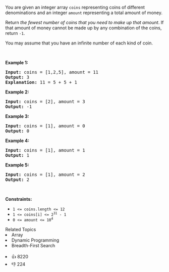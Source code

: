 <p>You are given an integer array <code>coins</code> representing coins of different denominations and an integer <code>amount</code> representing a total amount of money.</p>

<p>Return <em>the fewest number of coins that you need to make up that amount</em>. If that amount of money cannot be made up by any combination of the coins, return <code>-1</code>.</p>

<p>You may assume that you have an infinite number of each kind of coin.</p>

<p>&nbsp;</p>
<p><strong>Example 1:</strong></p>

<pre>
<strong>Input:</strong> coins = [1,2,5], amount = 11
<strong>Output:</strong> 3
<strong>Explanation:</strong> 11 = 5 + 5 + 1
</pre>

<p><strong>Example 2:</strong></p>

<pre>
<strong>Input:</strong> coins = [2], amount = 3
<strong>Output:</strong> -1
</pre>

<p><strong>Example 3:</strong></p>

<pre>
<strong>Input:</strong> coins = [1], amount = 0
<strong>Output:</strong> 0
</pre>

<p><strong>Example 4:</strong></p>

<pre>
<strong>Input:</strong> coins = [1], amount = 1
<strong>Output:</strong> 1
</pre>

<p><strong>Example 5:</strong></p>

<pre>
<strong>Input:</strong> coins = [1], amount = 2
<strong>Output:</strong> 2
</pre>

<p>&nbsp;</p>
<p><strong>Constraints:</strong></p>

<ul>
	<li><code>1 &lt;= coins.length &lt;= 12</code></li>
	<li><code>1 &lt;= coins[i] &lt;= 2<sup>31</sup> - 1</code></li>
	<li><code>0 &lt;= amount &lt;= 10<sup>4</sup></code></li>
</ul>
<div><div>Related Topics</div><div><li>Array</li><li>Dynamic Programming</li><li>Breadth-First Search</li></div></div><br><div><li>👍 8220</li><li>👎 224</li></div>